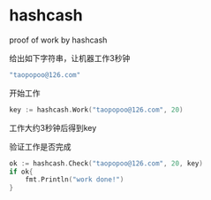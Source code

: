 hashcash
========

proof of work by hashcash
	


给出如下字符串，让机器工作3秒钟
~~~ go
"taopopoo@126.com"
~~~

开始工作
~~~ go
key := hashcash.Work("taopopoo@126.com", 20)
~~~
工作大约3秒钟后得到key


验证工作是否完成
~~~ go
ok := hashcash.Check("taopopoo@126.com", 20, key)
if ok{
	fmt.Println("work done!")
}
~~~